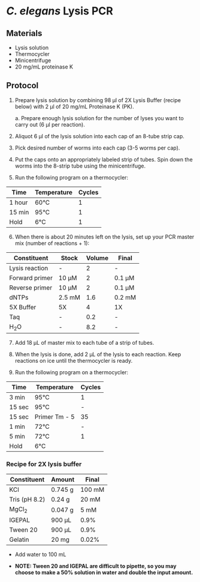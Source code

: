 # *C. elegans* Lysis PCR

## Materials

- Lysis solution
- Thermocycler
- Minicentrifuge
- 20 mg/mL proteinase K

## Protocol

1. Prepare lysis solution by combining 98 μl of 2X Lysis Buffer (recipe below) with 2 μl of 20 mg/mL Proteinase K (PK).

    a. Prepare enough lysis solution for the number of lyses you want to carry out (6 μl per reaction).

2. Aliquot 6 μl of the lysis solution into each cap of an 8-tube strip cap.

3. Pick desired number of worms into each cap (3-5 worms per cap).

4. Put the caps onto an appropriately labeled strip of tubes. Spin down the worms into the 8-strip tube using the minicentrifuge.

5. Run the following program on a thermocycler:

|  Time  | Temperature | Cycles |
|--------|-------------|--------|
| 1 hour | 60°C        | 1      |
| 15 min | 95°C        | 1      |
| Hold   | 6°C         | 1      |

6. When there is about 20 minutes left on the lysis, set up your PCR master mix (number of reactions + 1):

| Constituent    | Stock  | Volume | Final  |
|----------------|--------|--------|--------|
| Lysis reaction | -      | 2      | -      |
| Forward primer | 10 μM  | 2      | 0.1 μM |
| Reverse primer | 10 μM  | 2      | 0.1 μM |
| dNTPs          | 2.5 mM | 1.6    | 0.2 mM |
| 5X Buffer      | 5X     | 4      | 1X     |
| Taq            | -      | 0.2    | -      |
| H<sub>2</sub>O | -      | 8.2    | -      |

7. Add 18 μL of master mix to each tube of a strip of tubes.

8. When the lysis is done, add 2 μL of the lysis to each reaction. Keep reactions on ice until the thermocycler is ready.

9. Run the following program on a thermocycler:

|  Time  | Temperature   | Cycles |
|--------|---------------|--------|
| 3 min  | 95°C          | 1      |
| 15 sec | 95°C          | -      |
| 15 sec | Primer Tm - 5 | 35     |
| 1 min  | 72°C          | -      |
| 5 min  | 72°C          | 1      |
| Hold   | 6°C           |        |

### Recipe for 2X lysis buffer

| Constituent      | Amount  | Final  |
|------------------|---------|--------|
| KCl              | 0.745 g | 100 mM |
| Tris (pH 8.2)    | 0.24 g  | 20 mM  |
| MgCl<sub>2</sub> | 0.047 g | 5 mM   |
| IGEPAL           | 900 μL  | 0.9%   |
| Tween 20         | 900 μL  | 0.9%   |
| Gelatin          | 20 mg   | 0.02%  |

- Add water to 100 mL

- **NOTE: Tween 20 and IGEPAL are difficult to pipette, so you may choose to make a 50% solution in water and double the input amount.**

